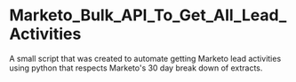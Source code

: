 # Marketo_Bulk_API_To_Get_All_Lead_Activities
A small script that was created to automate getting Marketo lead activities using python that respects Marketo's 30 day break down of extracts.
